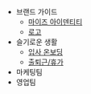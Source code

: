- 브랜드 가이드
  - [마이즈 아이덴티티](./브랜드_가이드/마이즈_아이덴티티.md)
  - [로고](./브랜드_가이드/로고.md)
- 슬기로운 생활
  - [입사 온보딩](./슬기로운_생활/입사_온보딩.md)
  - [출퇴근/휴가](./슬기로운_생활/근태_가이드.md)
- 마케팅팀
- 영업팀

